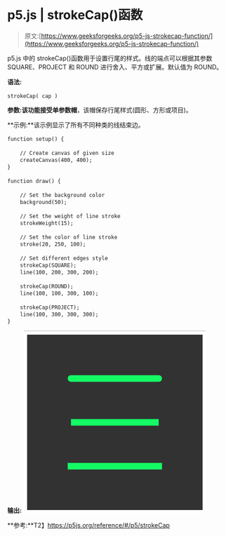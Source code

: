 # p5.js | strokeCap()函数

> 原文:[https://www.geeksforgeeks.org/p5-js-strokecap-function/](https://www.geeksforgeeks.org/p5-js-strokecap-function/)

p5.js 中的 strokeCap()函数用于设置行尾的样式。线的端点可以根据其参数 SQUARE、PROJECT 和 ROUND 进行舍入、平方或扩展。默认值为 ROUND。

**语法:**

```
strokeCap( cap )
```

**参数:**该功能接受单参数**帽**，该帽保存行尾样式(圆形、方形或项目)。

**示例:**该示例显示了所有不同种类的线结束边。

```
function setup() {

    // Create canvas of given size
    createCanvas(400, 400);
}

function draw() {

    // Set the background color
    background(50);

    // Set the weight of line stroke
    strokeWeight(15);

    // Set the color of line stroke
    stroke(20, 250, 100);

    // Set different edges style
    strokeCap(SQUARE);
    line(100, 200, 300, 200);

    strokeCap(ROUND);
    line(100, 100, 300, 100);

    strokeCap(PROJECT);
    line(100, 300, 300, 300);
}
```

**输出:**
![](img/f70408d4400f9101565507b08b2054e2.png)

**参考:**T2】https://p5js.org/reference/#/p5/strokeCap